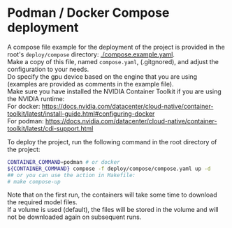 # Podman / Docker Compose deployment

A compose file example for the deployment of the project is provided in the root's `deploy/compose` directory: [./compose.example.yaml](./compose.example.yaml).  
Make a copy of this file, named `compose.yaml`, (.gitgnored), and adjust the configuration to your needs.  
Do specify the gpu device based on the engine that you are using (examples are provided as comments in the example file).  
Make sure you have installed the NVIDIA Container Toolkit if you are using the NVIDIA runtime:  
For docker: <https://docs.nvidia.com/datacenter/cloud-native/container-toolkit/latest/install-guide.html#configuring-docker>  
For podman: <https://docs.nvidia.com/datacenter/cloud-native/container-toolkit/latest/cdi-support.html>

To deploy the project, run the following command in the root directory of the project:  

```bash
CONTAINER_COMMAND=podman # or docker
${CONTAINER_COMMAND} compose -f deploy/compose/compose.yaml up -d
## or you can use the action in Makefile:
# make compose-up
```

Note that on the first run, the containers will take some time to download the required model files.  
If a volume is used (default), the files will be stored in the volume and will not be downloaded again on subsequent runs.
